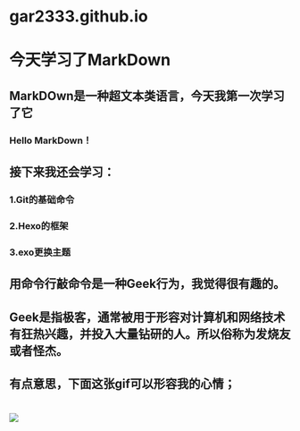#  gar2333.github.io
# 今天学习了MarkDown
## MarkDOwn是一种超文本类语言，今天我第一次学习了它
### Hello MarkDown！
## 接下来我还会学习：
### 1.Git的基础命令
### 2.Hexo的框架
### 3.exo更换主题
## 用命令行敲命令是一种**Geek**行为，我觉得很有趣的。
## Geek是指极客，通常被用于形容对计算机和网络技术有狂热兴趣，并投入大量钻研的人。所以俗称为发烧友或者怪杰。
## 有点意思，下面这张gif可以形容我的心情；
# ![](https://qgt-style.oss-cn-hangzhou.aliyuncs.com/newcoursep4/g1/g1-2-2/tenor.gif)
